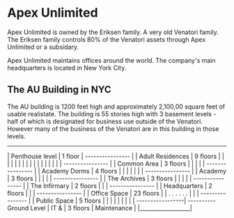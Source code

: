 # Apex Unlimited

Apex Unlimited is owned by the Eriksen family.  A very old Venatori family.  The Eriksen family controls 80% of the Venatori assets through Apex Unlimited or a subsidary.

Apex Unlimited maintains offices around the world.  The company's main headquarters is located in New York City.

## The AU Building in NYC

The AU building is 1200 feet high and approximately 2,100,00 square feet of usable realistate.  The building is 55 stories high with 3 basement levels - half of which is designated for business use outside of the Venatori.  However many of the business of the Venatori are in this building in those levels.

____________________
| Penthouse level  | 1 floor
| ---------------- |
| Adult Residences | 9 floors
|                  |
|                  |
|                  |
|                  |
|                  |
|                  |
|                  |
|                  |
| ---------------- |
| Common Area      | 3 floors
|                  |
|                  |
| ---------------- |
| Academy Dorms    | 4 floors
|                  |
|                  |
|                  |
| ---------------- |
| Academy          | 3 floors
|                  |
|                  |
| ---------------- |
| The Archives     | 3 floors
|                  |
|                  |
| ---------------- |
| The Infirmary    | 2 floors
|                  |
| ---------------- |
| Headquarters     | 2 floors
|                  |
| ---------------- |
| Office Space     | 23 floors
|                  |
.                  .
.                  .
.                  .
|                  |
| ---------------- |
| Public Space     | 5 floors
|                  |
|                  |
|                  |
|                  |
| -----------------| ---------- Ground Level
| IT &             | 3 floors
| Maintenance      |
|__________________|
